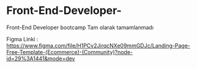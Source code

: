 # Front-End-Developer-
Front-End Developer bootcamp
Tam olarak tamamlanmadı 

Figma Linki : https://www.figma.com/file/H1PCv2JirqcNXe09mmGDJc/Landing-Page-Free-Template-(Ecommerce)-(Community)?node-id=29%3A1441&mode=dev
